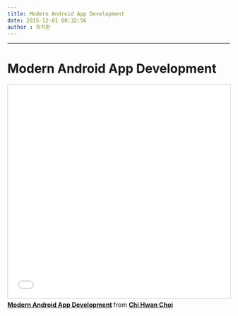 ```yaml
---
title: Modern Android App Development
date: 2015-12-01 00:32:56
author : 최치환
---
```


---
# Modern Android App Development

<iframe src="//www.slideshare.net/slideshow/embed_code/key/hfiedoK6HMZeDp" width="595" height="485" frameborder="0" marginwidth="0" marginheight="0" scrolling="no" style="border:1px solid #CCC; border-width:1px; margin-bottom:5px; max-width: 100%;" allowfullscreen> </iframe> <div style="margin-bottom:5px"> <strong> <a href="//www.slideshare.net/chihwanchoi90/modern-android-app-development" title="Modern Android App Development" target="_blank">Modern Android App Development</a> </strong> from <strong><a href="https://www.slideshare.net/chihwanchoi90" target="_blank">Chi Hwan Choi</a></strong> </div>
